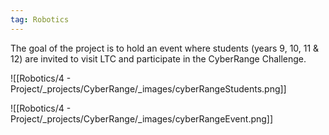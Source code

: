 ```yaml
---
tag: Robotics
---
```

The goal of the project is to hold an event where students (years 9, 10, 11 & 12) are invited to visit LTC and participate in the CyberRange Challenge.

![[Robotics/4 - Project/_projects/CyberRange/_images/cyberRangeStudents.png]]

![[Robotics/4 - Project/_projects/CyberRange/_images/cyberRangeEvent.png]]
